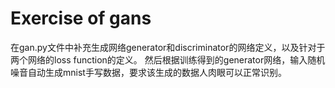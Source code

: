 # Exercise of gans
在gan.py文件中补充生成网络generator和discriminator的网络定义，以及针对于两个网络的loss function的定义。
然后根据训练得到的generator网络，输入随机噪音自动生成mnist手写数据，要求该生成的数据人肉眼可以正常识别。
